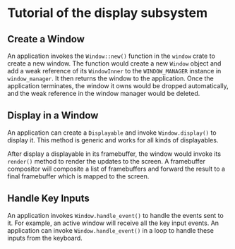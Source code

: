 # Tutorial of the display subsystem

## Create a Window

An application invokes the `Window::new()` function in the `window` crate to create a new window. The function would create a new `Window` object and add a weak reference of its `WindowInner` to the `WINDOW_MANAGER` instance in `window_manager`. It then returns the window to the application. Once the application terminates, the window it owns would be dropped automatically, and the weak reference in the window manager would be deleted.

## Display in a Window

An application can create a `Displayable` and invoke `Window.display()` to display it. This method is generic and works for all kinds of displayables.

After display a displayable in its framebuffer, the window would invoke its `render()` method to render the updates to the screen. A framebuffer compositor will composite a list of framebuffers and forward the result to a final framebuffer which is mapped to the screen.

## Handle Key Inputs
An application invokes `Window.handle_event()` to handle the events sent to it. For example, an active window will receive all the key input events. An application can invoke `Window.handle_event()` in a loop to handle these inputs from the keyboard.
